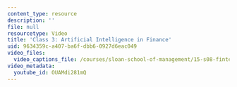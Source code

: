 ```yaml
---
content_type: resource
description: ''
file: null
resourcetype: Video
title: 'Class 3: Artificial Intelligence in Finance'
uid: 9634359c-a407-ba6f-dbb6-0927d6eac049
video_files:
  video_captions_file: /courses/sloan-school-of-management/15-s08-fintech-shaping-the-financial-world-spring-2020/class-3-artificial-intelligence-in-finance/class-3-artificial-intelligence-in-finance/OUAMdi281mQ.vtt
video_metadata:
  youtube_id: OUAMdi281mQ
---
```

